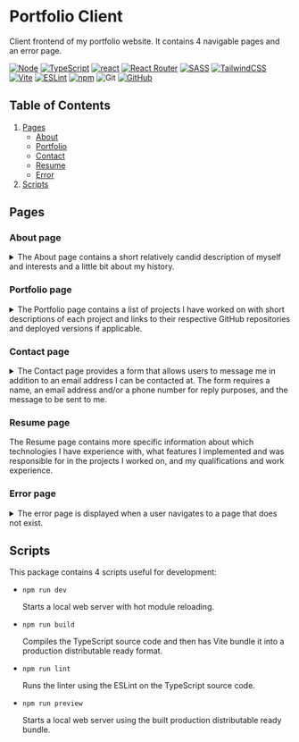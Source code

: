# Portfolio Client

Client frontend of my portfolio website. It contains 4 navigable pages and an
error page.

[![Node][node shield]][node website]
[![TypeScript][typescript shield]][typescript website]
[![react][react shield]][react website]
[![React Router][react router shield]][react router website]
[![SASS][sass shield]][sass website]
[![TailwindCSS][tailwind shield]][tailwind website]
[![Vite][vite shield]][vite website]
[![ESLint][eslint shield]][typescript eslint website]
[![npm][npm shield]][npm website]
![Git][git shield]
[![GitHub][github shield]][github repo]

## Table of Contents

1. [Pages](#pages)
    - [About](#about-page)
    - [Portfolio](#portfolio-page)
    - [Contact](#contact-page)
    - [Resume](#resume-page)
    - [Error](#error-page)
1. [Scripts](#scripts)

## Pages

### About page

<details>
<summary>
The About page contains a short relatively candid description of myself and
interests and a little bit about my history.
</summary>

![about page](./docs/about_page.png "About page")
</details>

### Portfolio page

<details>
<summary>
The Portfolio page contains a list of projects I have worked on with short
descriptions of each project and links to their respective GitHub repositories
and deployed versions if applicable.
</summary>

![portfolio page](./docs/portfolio_page.png "Portfolio page")
</details>

### Contact page

<details>
<summary>
The Contact page provides a form that allows users to message me in addition to
an email address I can be contacted at. The form requires a name, an
email address and/or a phone number for reply purposes, and the message to be
sent to me.
</summary>

![contact page](./docs/contact_page.png "Contact page")
</details>

### Resume page

The Resume page contains more specific information about which technologies I
have experience with, what features I implemented and was responsible for in
the projects I worked on, and my qualifications and work experience.

### Error page

<details>
<summary>
The error page is displayed when a user navigates to a page that does not exist.
</summary>

![error page](./docs/error_page.png "Error page")
</details>

## Scripts

This package contains 4 scripts useful for development:

- `npm run dev`

    Starts a local web server with hot module reloading.

- `npm run build`

    Compiles the TypeScript source code and then has Vite bundle it into a
    production distributable ready format.

- `npm run lint`

    Runs the linter using the ESLint on the TypeScript source code.

- `npm run preview`

    Starts a local web server using the built production distributable ready
    bundle.

[node shield]: https://img.shields.io/badge/node.js-6DA55F?style=for-the-badge&logo=node.js&logoColor=white "node"
[node website]: https://nodejs.org/en/about "node"
[typescript shield]: https://img.shields.io/badge/typescript-%23007ACC.svg?style=for-the-badge&logo=typescript&logoColor=white "TypeScript"
[typescript website]: https://www.typescriptlang.org/ "TypeScript"
[sass shield]: https://img.shields.io/badge/SASS-hotpink.svg?style=for-the-badge&logo=SASS&logoColor=white "SASS"
[sass website]: https://sass-lang.com/ "SASS"
[react shield]: https://img.shields.io/badge/react-%2320232a.svg?style=for-the-badge&logo=react&logoColor=%2361DAFB "React"
[react website]: https://react.dev/ "React"
[react router shield]: https://img.shields.io/badge/React_Router-CA4245?style=for-the-badge&logo=react-router&logoColor=white "React Router"
[react router website]: https://www.npmjs.com/package/react-router "React Router"
[tailwind shield]: https://img.shields.io/badge/tailwindcss-%2338B2AC.svg?style=for-the-badge&logo=tailwind-css&logoColor=white "TailwindCSS"
[tailwind website]: https://tailwindcss.com "TailwindCSS"
[vite shield]: https://img.shields.io/badge/vite-%23646CFF.svg?style=for-the-badge&logo=vite&logoColor=white "Vite"
[vite website]: https://vitejs.dev "Vite"
[eslint shield]: https://img.shields.io/badge/ESLint-4B3263?style=for-the-badge&logo=eslint&logoColor=white "TypeScript ESLint"
[typescript eslint website]: https://typescript-eslint.io/ "TypeScript ESLint"
[npm shield]: https://img.shields.io/badge/NPM-%23CB3837.svg?style=for-the-badge&logo=npm&logoColor=white "npm"
[npm website]: https://www.npmjs.com/ "npm"
[git shield]: https://img.shields.io/badge/git-%23F05033.svg?style=for-the-badge&logo=git&logoColor=white "Git"
[github shield]: https://img.shields.io/badge/github-%23121011.svg?style=for-the-badge&logo=github&logoColor=white "github"
[github repo]: https://github.com/SnapperGee/portfolio-client "GitHub repo"
